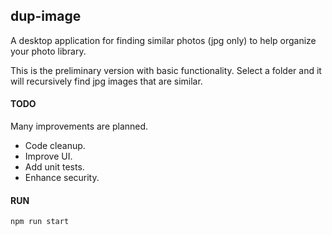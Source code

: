 ## dup-image

A desktop application for finding similar photos (jpg only) to help organize your photo library.

This is the preliminary version with basic functionality. Select a folder and it will recursively find jpg images that are similar.

#### TODO

Many improvements are planned.
- Code cleanup.
- Improve UI.
- Add unit tests.
- Enhance security.

#### RUN
`npm run start`

